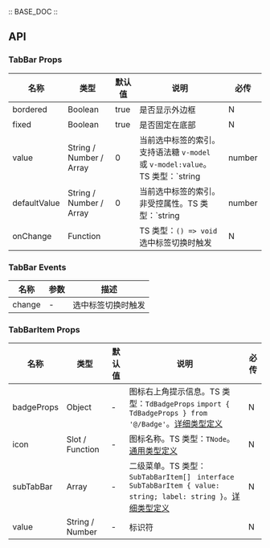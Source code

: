 :: BASE_DOC ::

## API
### TabBar Props

名称 | 类型 | 默认值 | 说明 | 必传
-- | -- | -- | -- | --
bordered | Boolean | true | 是否显示外边框 | N
fixed | Boolean | true | 是否固定在底部 | N
value | String / Number / Array | 0 | 当前选中标签的索引。支持语法糖 `v-model` 或 `v-model:value`。TS 类型：`string | number | Array<string | number>` | N
defaultValue | String / Number / Array | 0 | 当前选中标签的索引。非受控属性。TS 类型：`string | number | Array<string | number>` | N
onChange | Function |  | TS 类型：`() => void`<br/>选中标签切换时触发 | N

### TabBar Events

名称 | 参数 | 描述
-- | -- | --
change | - | 选中标签切换时触发

### TabBarItem Props

名称 | 类型 | 默认值 | 说明 | 必传
-- | -- | -- | -- | --
badgeProps | Object | - | 图标右上角提示信息。TS 类型：`TdBadgeProps` `import { TdBadgeProps } from '@/Badge'`。[详细类型定义](https://github.com/Tencent/tdesign-mobile-vue/tree/develop/src/tab-bar/type.ts) | N
icon | Slot / Function | - | 图标名称。TS 类型：`TNode`。[通用类型定义](https://github.com/Tencent/tdesign-mobile-vue/blob/develop/src/common.ts) | N
subTabBar | Array | - | 二级菜单。TS 类型：`SubTabBarItem[] ` `interface SubTabBarItem { value: string; label: string }`。[详细类型定义](https://github.com/Tencent/tdesign-mobile-vue/tree/develop/src/tab-bar/type.ts) | N
value | String / Number | - | 标识符 | N
